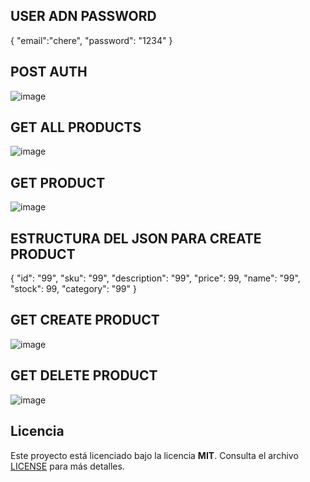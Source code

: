 ## USER ADN PASSWORD

{
    "email":"chere",
    "password": "1234"
}

## POST AUTH

![image](https://github.com/user-attachments/assets/4d09cb05-b729-48f8-b1d2-9002a7ed1d77)

## GET ALL PRODUCTS

![image](https://github.com/user-attachments/assets/4aa26625-c5de-4c6a-8059-b373f1c93864)

## GET PRODUCT

![image](https://github.com/user-attachments/assets/ceeb8559-86d3-488a-8c2a-56df4fec19f8)

## ESTRUCTURA DEL JSON PARA CREATE PRODUCT

{
        "id": "99",
        "sku": "99",
        "description": "99",
        "price": 99,
        "name": "99",
        "stock": 99,
        "category": "99"
}

## GET CREATE PRODUCT

![image](https://github.com/user-attachments/assets/ff89bcac-d04b-4709-8128-67a8a19fbd72)

## GET DELETE PRODUCT

![image](https://github.com/user-attachments/assets/ce9da8f3-97a5-42f2-8a59-17a69ef3bb67)

## Licencia

Este proyecto está licenciado bajo la licencia **MIT**. Consulta el archivo [LICENSE](./LICENSE) para más detalles.
